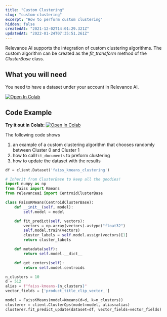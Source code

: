 ```yaml
---
title: "Custom Clustering"
slug: "custom-clustering"
excerpt: "How to perform custom clustering"
hidden: false
createdAt: "2021-12-02T14:01:29.321Z"
updatedAt: "2022-01-24T07:35:51.261Z"
---
```

Relevance AI supports the integration of custom clustering algorithms. The custom algorithm can be created as the *fit_transform* method of the *ClusterBase* class.

## What you will need
You need to have a dataset under your account in Relevance AI.

[![Open In Colab](https://colab.research.google.com/assets/colab-badge.svg)](https://colab.research.google.com/github/RelevanceAI/RelevanceAI-readme-docs/blob/v2.0.0/docs/clustering-features/clustering/_notebooks/RelevanceAI-ReadMe-Custom-Clustering.ipynb)

## Code Example

**Try it out in Colab:** [![Open In Colab](https://colab.research.google.com/assets/colab-badge.svg)](https://colab.research.google.com/github/RelevanceAI/RelevanceAI-readme-docs/blob/v2.0.0/docs/clustering-features/clustering/_notebooks/RelevanceAI-ReadMe-Custom-Clustering.ipynb)

The following code shows
1. an example of a custom clustering algorithm that chooses randomly between Cluster 0 and Cluster 1
2. how to call`fit_documents` to preform clustering
3. how to update the dataset with the results


```python Python (SDK)
df = client.Dataset('faiss_kmeans_clustering')

# Inherit from ClusterBase to keep all the goodies!
import numpy as np
from faiss import Kmeans
from relevanceai import CentroidClusterBase

class FaissKMeans(CentroidClusterBase):
    def __init__(self, model):
        self.model = model

    def fit_predict(self, vectors):
        vectors = np.array(vectors).astype("float32")
        self.model.train(vectors)
        cluster_labels = self.model.assign(vectors)[1]
        return cluster_labels

    def metadata(self):
        return self.model.__dict__

    def get_centers(self):
        return self.model.centroids

n_clusters = 10
d = 512
alias = f"faiss-kmeans-{n_clusters}"
vector_fields = ['product_title_clip_vector_']

model = FaissKMeans(model=Kmeans(d=d, k=n_clusters))
clusterer = client.ClusterOps(model=model, alias=alias)
clusterer.fit_predict_update(dataset=df, vector_fields=vector_fields)
```
```python
```

